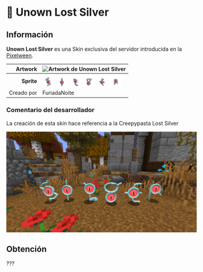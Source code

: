 # 📕 Unown Lost Silver

## Información

**Unown Lost Silver** es una Skin exclusiva del servidor introducida en la [Pixelween](./).

|                     **Artwork** | ![Artwork de Unown Lost Silver](../../images/pokemon/temporada-1/unown-artwork.png)                                                                                    |
| ------------------------------: | -------------------------------------------------------------------------------------------------------------------------------------- |
|                      **Sprite** | ![Sprite de Unown S Lost Silver](../../images/pokemon/pixelween/ls-s-sprite.png) ![Sprite de Unown I Lost Silver](../../images/pokemon/pixelween/ls-i-sprite.png) ![Sprite de Unown L Lost Silver](../../images/pokemon/pixelween/ls-l-sprite.png) ![Sprite de Unown V Lost Silver](../../images/pokemon/pixelween/ls-v-sprite.png) ![Sprite de Unown E Lost Silver](../../images/pokemon/pixelween/ls-e-sprite.png) ![Sprite de Unown R Lost Silver](../../images/pokemon/pixelween/ls-r-sprite.png)                                                     |                                                                                                             |
|                      Creado por | FuriadaNoite                                                                                                                 |


### Comentario del desarrollador
La creación de esta skin hace referencia a la Creepypasta Lost Silver

![Vistazo en el juego a Unown Lost Silver](../../images/pokemon/pixelween/unown-preview.png)

## Obtención

???
